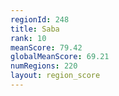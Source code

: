 ```yaml
---
regionId: 248
title: Saba
rank: 10
meanScore: 79.42
globalMeanScore: 69.21
numRegions: 220
layout: region_score
---
```

